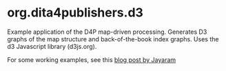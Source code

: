 org.dita4publishers.d3
======================

Example application of the D4P map-driven processing. Generates D3 graphs of the map structure and back-of-the-book index graphs. Uses the d3 Javascript library (d3js.org).

For some working examples, see this [blog post by Jayaram](http://www.wyzpubs.com/wp/2015/11/30/table-of-contents-visualization-using-d3-js/)
